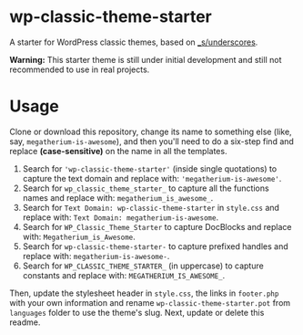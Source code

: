 # wp-classic-theme-starter
A starter for WordPress classic themes, based on [_s/underscores](https://underscores.me).

**Warning:** This starter theme is still under initial development and still not recommended to use in real projects.

# Usage

Clone or download this repository, change its name to something else (like, say, `megatherium-is-awesome`), and then you'll need to do a six-step find and replace **(case-sensitive)** on the name in all the templates.

1. Search for `'wp-classic-theme-starter'` (inside single quotations) to capture the text domain and replace with: `'megatherium-is-awesome'`.
2. Search for `wp_classic_theme_starter_` to capture all the functions names and replace with: `megatherium_is_awesome_`.
3. Search for `Text Domain: wp-classic-theme-starter` in `style.css` and replace with: `Text Domain: megatherium-is-awesome`.
4. Search for `WP_Classic_Theme_Starter` to capture DocBlocks and replace with: `Megatherium_is_Awesome`.
5. Search for `wp-classic-theme-starter-` to capture prefixed handles and replace with: `megatherium-is-awesome-`.
6. Search for `WP_CLASSIC_THEME_STARTER_` (in uppercase) to capture constants and replace with: `MEGATHERIUM_IS_AWESOME_`.

Then, update the stylesheet header in `style.css`, the links in `footer.php` with your own information and rename `wp-classic-theme-starter.pot` from `languages` folder to use the theme's slug. Next, update or delete this readme.